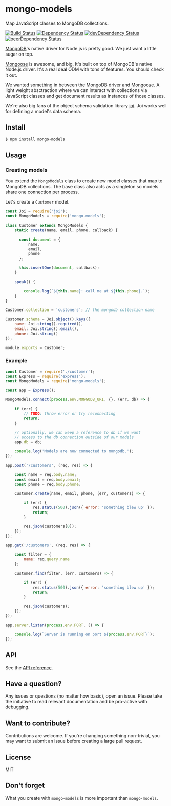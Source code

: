 # mongo-models

Map JavaScript classes to MongoDB collections.

[![Build Status](https://travis-ci.org/jedireza/mongo-models.svg?branch=master)](https://travis-ci.org/jedireza/mongo-models)
[![Dependency Status](https://david-dm.org/jedireza/mongo-models.svg?style=flat)](https://david-dm.org/jedireza/mongo-models)
[![devDependency Status](https://david-dm.org/jedireza/mongo-models/dev-status.svg?style=flat)](https://david-dm.org/jedireza/mongo-models#info=devDependencies)
[![peerDependency Status](https://david-dm.org/jedireza/mongo-models/peer-status.svg?style=flat)](https://david-dm.org/jedireza/mongo-models#info=peerDependencies)

[MongoDB](https://github.com/mongodb/node-mongodb-native)'s native driver for
Node.js is pretty good. We just want a little sugar on top.

[Mongoose](http://mongoosejs.com/) is awesome, and big. It's built on top of
MongoDB's native Node.js driver. It's a real deal ODM with tons of features.
You should check it out.

We wanted something in between the MongoDB driver and Mongoose. A light weight
absctraction where we can interact with collections via JavaScript classes and
get document results as instances of those classes.

We're also big fans of the object schema validation library
[joi](https://github.com/hapijs/joi). Joi works well for defining a model's
data schema.


## Install

```bash
$ npm install mongo-models
```


## Usage

### Creating models

You extend the `MongoModels` class to create new model classes that map to
MongoDB collections. The base class also acts as a singleton so models share
one connection per process.

Let's create a `Customer` model.

```js
const Joi = require('joi');
const MongoModels = require('mongo-models');

class Customer extends MongoModels {
    static create(name, email, phone, callback) {

      const document = {
          name,
          email,
          phone
      };

      this.insertOne(document, callback);
    }

    speak() {

        console.log(`${this.name}: call me at ${this.phone}.`);
    }
}

Customer.collection = 'customers'; // the mongodb collection name

Customer.schema = Joi.object().keys({
    name: Joi.string().required(),
    email: Joi.string().email(),
    phone: Joi.string()
});

module.exports = Customer;
```

### Example

```js
const Customer = require('./customer');
const Express = require('express');
const MongoModels = require('mongo-models');

const app = Express();

MongoModels.connect(process.env.MONGODB_URI, {}, (err, db) => {

    if (err) {
        // TODO: throw error or try reconnecting
        return;
    }

    // optionally, we can keep a reference to db if we want
    // access to the db connection outside of our models
    app.db = db;

    console.log('Models are now connected to mongodb.');
});

app.post('/customers', (req, res) => {

    const name = req.body.name;
    const email = req.body.email;
    const phone = req.body.phone;

    Customer.create(name, email, phone, (err, customers) => {

        if (err) {
            res.status(500).json({ error: 'something blew up' });
            return;
        }

        res.json(customers[0]);
    });
});

app.get('/customers', (req, res) => {

    const filter = {
        name: req.query.name
    };

    Customer.find(filter, (err, customers) => {

        if (err) {
            res.status(500).json({ error: 'something blew up' });
            return;
        }

        res.json(customers);
    });
});

app.server.listen(process.env.PORT, () => {

    console.log(`Server is running on port ${process.env.PORT}`);
});
```


## API

See the [API reference](https://github.com/jedireza/mongo-models/blob/master/API.md).


## Have a question?

Any issues or questions (no matter how basic), open an issue. Please take the
initiative to read relevant documentation and be pro-active with debugging.


## Want to contribute?

Contributions are welcome. If you're changing something non-trivial, you may
want to submit an issue before creating a large pull request.


## License

MIT


## Don't forget

What you create with `mongo-models` is more important than `mongo-models`.
